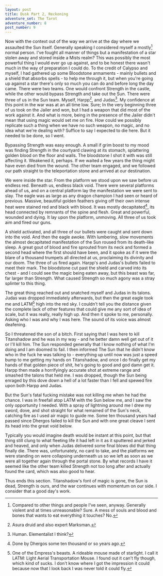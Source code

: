 ```yaml
---
layout: post
title: Dusk Part 2, Reckoning
adventure_set: The Tarot
adventure_number: 8
post_number: 9
---
```



Now with the context out of the way we arrive at the day where we assaulted the Sun itself. Generally speaking I considered myself a mostly[^fn-normal] normal person. I've fought all manner of things but a manifestation of a star stolen away and stored inside a Mists realm? This was possibly the most powerful thing I would ever go up against, and to be honest there wasn't much in the way of preparation I could do. To the credit of Calypso and myself, I had gathered up some Bloodstone armaments - mainly bullets and a shield that absorbs spells - to help me through it, but when you're going up against a star there's only so much you can do and before long the day came. There were two teams. One would confront Strength in the castle, while the other would bypass Strength and take out the Sun. There were three of us in the Sun team. Myself, Harpp[^fn-harpp], and Judas[^fn-judas]. My confidence at this point in the war was at an all time low. Sure; In the very beginning three of us took on the Jailer and won, but I had a weapon that did most of the work against it. And what is more, being in the presence of the Jailer didn't mean that using magic would set me on fire. How could we possibly replicate such a thing when we have no such weapon, no magic, and no idea what we're dealing with? Suffice to say I expected to die here. But it needed to be done, so I went.

Bypassing Strength was easy enough. A small if grim boost to my mood was finding Strength in the courtyard clawing at its stomach, splattering golden blood on the floor and walls. The bloodstone I shot it with was still affecting it. Weakened it, perhaps. If we waited a few years the thing might have even died from the wound. The other team engaged, and we followed our path straight to the teleportation stone and arrived at our destination.

We were inside the star. From the platform we stood upon we saw before us endless red. Beneath us, endless black void. There were several platforms ahead of us, and on a central platform lay the manifestation we were sent to slay. The eagle was as large as any dragon champion I had seen or heard of previous. Massive, beautiful golden feathers giving off their own intense heat were stained red and black with blood. It was mostly decapitated[^fn-dhergos], its head connected by remnants of the spine and flesh. Great and powerful, wounded and dying. It lay upon the platform, unmoving. All three of us took aim and fired our guns.

A shield activated, and all three of our bullets were caught and sent down into the void. And then the eagle awoke. With lumbering, slow movements the almost decapitated manifestation of the Sun roused from its death-like sleep. A great gout of blood and fire sprouted from its neck and formed a second head where the first should have been, and it spoke as if it were the blare of a thousand trumpets all directed at us, proclaiming its divinity and our doom. The three of us fired again. Harpp's and Judas's bullets failed to meet their mark. The bloodstone cut past the shield and carved into its chest - and I could see the magic being eaten away, but this beast was far, far larger than Strength. What caused Strength so much agony was a stray splinter to this thing.

The great thing reached out and snatched myself and Judas in its talons. Judas was dropped immediately afterwards, but then the great eagle took me and LATM[^fn-latm] high into the red sky. I couldn't tell you the distance given the complete lack of other features that could give me any sort of idea of scale, but it was really, really high up. And then it spoke to me, personally. Asking who I was and why I was here. The sound of its voice was almost deafening.

So I threatened the son of a bitch. First saying that I was here to kill Titanshadow and he was in my way - and he better damn well get out of it or I'll kill him. The Sun responded generally that I know nothing of what I'm doing and I am doomed to fail. I then informed The Sun that he didn't know who in the fuck he was talking to - everything up until now was just a speed bump to me getting my hands on Titanshadow, and once I do finally get my hands of that golden piece of shit, he's going to good and god damn get it. Harpp then made a horrifyingly accurate shot at extreme range and smashed the talons that held me. I was dropped, though the Sun being enraged by this dove down a hell of a lot faster than I fell and spewed fire upon both Harpp and Judas.

But the Sun's fatal fucking mistake was not killing me when he had the chance. I was in freefall atop LATM with the Sun below me, and I saw the only opportunity I needed. With a spray of lightning around me I drew my sword, dove, and shot straight for what remained of the Sun's neck, catching fire as I used air magic to guide me. Some ten thousand years had passed since Dhergos failed to kill the Sun and with one great cleave I sent its head into the great void below.

Typically you would imagine death would be instant at this point, but that thing still clung to what fleeting life it had left in it as it sputtered and jerked and heaved, and only when Judas delivered some final blows did that thing finally die. There was, unfortunately, no card to take, and the platforms we were standing on were collapsing underneath us so we left as soon as we were all together again through the portal stone. By what records I have it seemed like the other team killed Strength not too long after and actually found the card, which was also good to hear.

Thus ends this section. Titanshadow's font of magic is gone, the Sun is dead, Strength is ours, and the war continues with momentum on our side. I consider that a good day's work.


[^fn-normal]: Compared to other things and people I've seen, anyway. Generally violent and at times unreasonable? Sure. A mess of souls and blood and bones that wants to eat everything it touches? No.
[^fn-harpp]: Asura druid and also expert Marksman.
[^fn-judas]: Human. Elementalist I think?
[^fn-dhergos]: Done by Dhergos some ten thousand or so years ago.
[^fn-latm]: One of the Empress's beasts. A rideable mouse made of starlight. I call it LATM: Light Aerial Transportation Mouse. I found out it can't fly though, which kind of sucks. I don't know where I got the impression it could because now that I look back I was never told it could fly.